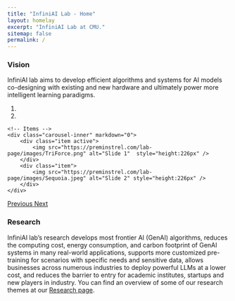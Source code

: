 ```yaml
---
title: "InfiniAI Lab - Home"
layout: homelay
excerpt: "InfiniAI Lab at CMU."
sitemap: false
permalink: /
---
```


### Vision
InfiniAI lab aims to develop efficient algorithms and systems for AI models co-designing with existing and new hardware and ultimately power more intelligent learning paradigms.

<div markdown="0" id="carousel" class="carousel slide" data-ride="carousel" data-interval="4000" data-pause="hover" >
    <!-- Menu -->
    <ol class="carousel-indicators">
        <li data-target="#carousel" data-slide-to="0" class="active"></li>
        <li data-target="#carousel" data-slide-to="1"></li>
    </ol>

    <!-- Items -->
    <div class="carousel-inner" markdown="0">
        <div class="item active">
            <img src="https://preminstrel.com/lab-page/images/TriForce.png" alt="Slide 1"  style="height:226px" />
        </div>
        <div class="item">
            <img src="https://preminstrel.com/lab-page/images/Sequoia.jpeg" alt="Slide 2" style="height:226px" />
        </div>
    </div>
  <a class="left carousel-control" href="#carousel" role="button" data-slide="prev">
    <span class="glyphicon glyphicon-chevron-left" aria-hidden="true"></span>
    <span class="sr-only">Previous</span>
  </a>
  <a class="right carousel-control" href="#carousel" role="button" data-slide="next">
    <span class="glyphicon glyphicon-chevron-right" aria-hidden="true"></span>
    <span class="sr-only">Next</span>
  </a>
</div>

### Research
InfiniAI lab’s research develops most frontier AI (GenAI) algorithms, reduces the computing cost, energy consumption, and carbon footprint of GenAI systems in many real-world applications, supports more customized pre-training for scenarios with specific needs and sensitive data, allows businesses across numerous industries to deploy powerful LLMs at a lower cost, and reduces the barrier to entry for academic institutes, startups and new players in industry. You can find an overview of some of our research themes at our [Research page](research).



<!-- 
<figure class="fourth">
  <img src="https://preminstrel.com/lab-page/images/logopic/Logo_Leiden.jpg" style="width: 210px">
  <img src="https://preminstrel.com/lab-page/images/logopic/Logo_Nanofront.jpg" style="width: 110px">
  <img src="https://preminstrel.com/lab-page/images/logopic/Logo_NWO.jpg" style="width: 120px">
  <img src="https://preminstrel.com/lab-page/images/logopic/Logo_ERC.jpg" style="width: 110px">
</figure> -->
